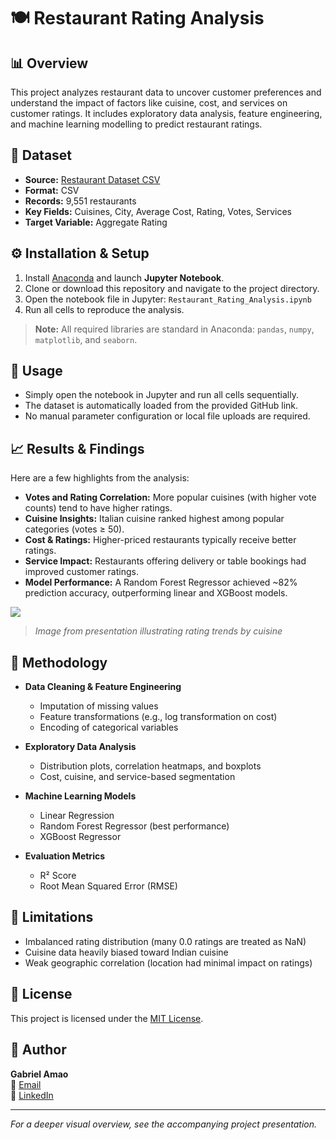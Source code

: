 # 🍽️ Restaurant Rating Analysis

## 📊 Overview

This project analyzes restaurant data to uncover customer preferences and understand the impact of factors like cuisine, cost, and services on customer ratings. It includes exploratory data analysis, feature engineering, and machine learning modelling to predict restaurant ratings. 

## 📁 Dataset

- **Source:** [Restaurant Dataset CSV](https://raw.githubusercontent.com/Oyeniran20/axia_class_cohort_7/refs/heads/main/Dataset%20.csv)
- **Format:** CSV
- **Records:** 9,551 restaurants
- **Key Fields:** Cuisines, City, Average Cost, Rating, Votes, Services
- **Target Variable:** Aggregate Rating

## ⚙️ Installation & Setup

1. Install [Anaconda](https://www.anaconda.com/) and launch **Jupyter Notebook**.
2. Clone or download this repository and navigate to the project directory.
3. Open the notebook file in Jupyter: `Restaurant_Rating_Analysis.ipynb`
4. Run all cells to reproduce the analysis.

> **Note:** All required libraries are standard in Anaconda: `pandas`, `numpy`, `matplotlib`, and `seaborn`.

## 🚀 Usage

- Simply open the notebook in Jupyter and run all cells sequentially.
- The dataset is automatically loaded from the provided GitHub link.
- No manual parameter configuration or local file uploads are required.

## 📈 Results & Findings

Here are a few highlights from the analysis:

- **Votes and Rating Correlation:** More popular cuisines (with higher vote counts) tend to have higher ratings.
- **Cuisine Insights:** Italian cuisine ranked highest among popular categories (votes ≥ 50).
- **Cost & Ratings:** Higher-priced restaurants typically receive better ratings.
- **Service Impact:** Restaurants offering delivery or table bookings had improved customer ratings.
- **Model Performance:** A Random Forest Regressor achieved ~82% prediction accuracy, outperforming linear and XGBoost models.

![](C:\Users\DELL\AppData\Roaming\marktext\images\2025-05-07-13-02-38-image.png)  

> *Image from presentation illustrating rating trends by cuisine*

## 🧠 Methodology

- **Data Cleaning & Feature Engineering**
  
  - Imputation of missing values
  - Feature transformations (e.g., log transformation on cost)
  - Encoding of categorical variables

- **Exploratory Data Analysis**
  
  - Distribution plots, correlation heatmaps, and boxplots
  - Cost, cuisine, and service-based segmentation

- **Machine Learning Models**
  
  - Linear Regression
  - Random Forest Regressor (best performance)
  - XGBoost Regressor

- **Evaluation Metrics**
  
  - R² Score
  - Root Mean Squared Error (RMSE)

## 🧪 Limitations

- Imbalanced rating distribution (many 0.0 ratings are treated as NaN)
- Cuisine data heavily biased toward Indian cuisine
- Weak geographic correlation (location had minimal impact on ratings)

## 📜 License

This project is licensed under the [MIT License](LICENSE).

## 👤 Author

**Gabriel Amao**  
📧 [Email](mailto:ojoayoamao9418@gmail.com)  
🔗 [LinkedIn](https://www.linkedin.com/in/ojoayo)

---

*For a deeper visual overview, see the accompanying project presentation.*
